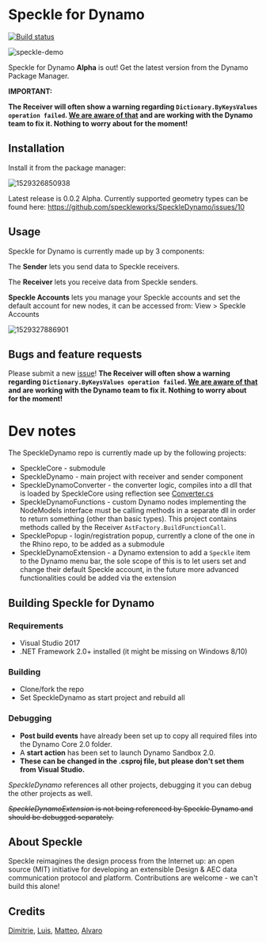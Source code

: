 # Speckle for Dynamo

[![Build status](https://ci.appveyor.com/api/projects/status/lm4alrukr13lm027?svg=true)](https://ci.appveyor.com/project/SpeckleWorks/speckledynamo)

![speckle-demo](https://user-images.githubusercontent.com/2679513/41601159-99a0499a-73cf-11e8-90b9-36b43a822076.gif)

Speckle for Dynamo **Alpha** is out! Get the latest version from the Dynamo Package Manager.

**IMPORTANT:**

**The Receiver will often show a warning regarding `Dictionary.ByKeysValues operation failed`. [We are aware of that](https://github.com/speckleworks/SpeckleDynamo/issues/20) and are working with the Dynamo team to fix it. Nothing to worry about for the moment!**


## Installation

Install it from the package manager:

![1529326850938](https://user-images.githubusercontent.com/2679513/41541682-f16d9d50-730a-11e8-8d98-632ca20523ff.png)

Latest release is 0.0.2 Alpha.
Currently supported geometry types can be found here: https://github.com/speckleworks/SpeckleDynamo/issues/10

## Usage

Speckle for Dynamo is currently made up by 3 components:

The **Sender** lets you send data to Speckle receivers.

The **Receiver** lets you receive data from Speckle senders.

**Speckle Accounts** lets you manage your Speckle accounts and set the default account for new nodes, it can be accessed from: View > Speckle Accounts

![1529327886901](https://user-images.githubusercontent.com/2679513/41541683-f199855a-730a-11e8-8b11-da7b5cc14a76.png)

## Bugs and feature requests

Please submit a new [issue](https://github.com/speckleworks/SpeckleDynamo/issues)!
**The Receiver will often show a warning regarding `Dictionary.ByKeysValues operation failed`. [We are aware of that](https://github.com/speckleworks/SpeckleDynamo/issues/20) and are working with the Dynamo team to fix it. Nothing to worry about for the moment!**


# Dev notes

The SpeckleDynamo repo is currently made up by the following projects:

- SpeckleCore - submodule
- SpeckleDynamo - main project with receiver and sender component
- SpeckleDynamoConverter - the converter logic, compiles into a dll that is loaded by SpeckleCore using reflection see [Converter.cs](https://github.com/speckleworks/SpeckleCore/blob/master/SpeckleCore/Converter.cs#L135)
- SpeckleDynamoFunctions - custom Dynamo nodes implementing the NodeModels interface must be calling methods in a separate dll in order to return something (other than basic types). This project contains methods called by the Receiver `AstFactory.BuildFunctionCall`.
- SpecklePopup - login/registration popup, currently a clone of the one in the Rhino repo, to be added as a submodule
- SpeckleDynamoExtension - a Dynamo extension to add a `Speckle` item to the Dynamo menu bar, the sole scope of this is to let users set and change their default Speckle account, in the future more advanced functionalities could be added via the extension


## Building Speckle for Dynamo

### Requirements

- Visual Studio 2017
- .NET Framework 2.0+ installed (it might be missing on Windows 8/10)

### Building

- Clone/fork the repo
- Set SpeckleDynamo as start project and rebuild all

### Debugging

- **Post build events** have already been set up to copy all required files into the Dynamo Core 2.0 folder.
- A **start action** has been set to launch Dynamo Sandbox 2.0. 
- **These can be changed in the .csproj file, but please don't set them from Visual Studio.**

*SpeckleDynamo* references all other projects, debugging it you can debug the other projects as well.

~~*SpeckleDynamoExtension* is not being referenced by Speckle Dynamo and should be debugged separately.~~


## About Speckle

Speckle reimagines the design process from the Internet up: an open source (MIT) initiative for developing an extensible Design & AEC data communication protocol and platform. Contributions are welcome - we can't build this alone!


## Credits

[Dimitrie](https://github.com/didimitrie), [Luis](https://github.com/fraguada), [Matteo](https://github.com/teocomi), [Alvaro](https://github.com/alvpickmans)

